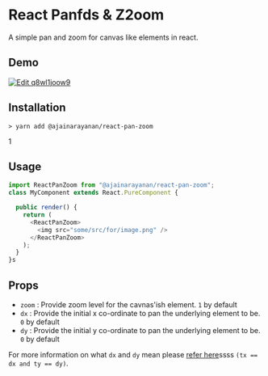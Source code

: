 # React Panfds & Z2oom

A simple pan and zoom for canvas like elements in react.

## Demo
[![Edit q8wl1joow9](https://codesandbox.io/static/img/play-codesandbox.svg)](https://codesandbox.io/s/q8wl1joow9)

## Installation

```
> yarn add @ajainarayanan/react-pan-zoom
```
1
## Usage

```typescript
import ReactPanZoom from "@ajainarayanan/react-pan-zoom";
class MyComponent extends React.PureComponent {

  public render() {
    return (
      <ReactPanZoom>
        <img src="some/src/for/image.png" />
      </ReactPanZoom>
    );
  }
}s
```

## Props

- `zoom` : Provide zoom level for the cavnas'ish element. `1` by default
- `dx` : Provide the initial x co-ordinate to pan the underlying element to be. `0` by default
- `dy` : Provide the initial y co-ordinate to pan the underlying element to be. `0` by default

For more information on what `dx` and `dy` mean please [refer here](https://developer.mozilla.org/en-US/docs/Web/CSS/transform-function/matrix)ssss
`(tx == dx and ty == dy)`.

